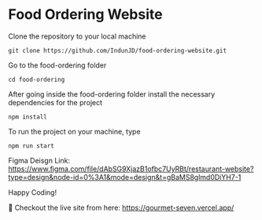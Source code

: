 # Food Ordering Website

Clone the repository to your local machine

```
git clone https://github.com/IndunJD/food-ordering-website.git
```

Go to the food-ordering folder

```
cd food-ordering
```

After going inside the food-ordering folder install the necessary dependencies for the project

```
npm install
```

To run the project on your machine, type 
```
npm run start
```

Figma Deisgn Link: https://www.figma.com/file/dAbSG9XjazB1ofbc7UyRBt/restaurant-website?type=design&node-id=0%3A1&mode=design&t=gBaMS8glmd0DiYH7-1

Happy Coding!


🚀 Checkout the live site from here:
https://gourmet-seven.vercel.app/
